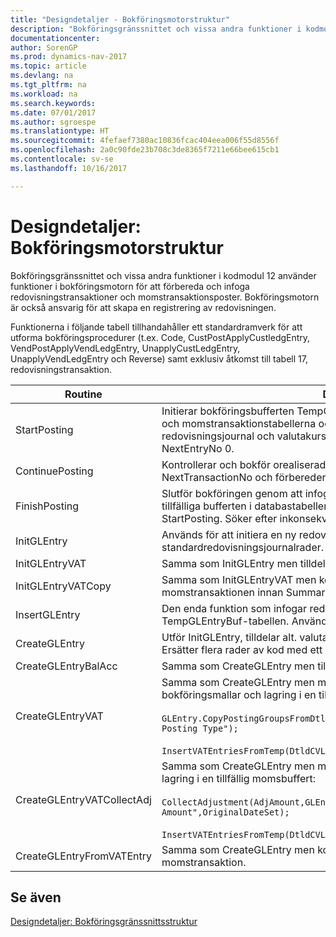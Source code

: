 ```yaml
---
title: "Designdetaljer - Bokföringsmotorstruktur"
description: "Bokföringsgränssnittet och vissa andra funktioner i kodmodul 12 använder funktioner i bokföringsmotorn för att förbereda och infoga redovisningstransaktioner och momstransaktionsposter. Bokföringsmotorn är också ansvarig för att skapa en registrering av redovisningen."
documentationcenter: 
author: SorenGP
ms.prod: dynamics-nav-2017
ms.topic: article
ms.devlang: na
ms.tgt_pltfrm: na
ms.workload: na
ms.search.keywords: 
ms.date: 07/01/2017
ms.author: sgroespe
ms.translationtype: HT
ms.sourcegitcommit: 4fefaef7380ac10836fcac404eea006f55d8556f
ms.openlocfilehash: 2a0c90fde23b708c3de8365f7211e66bee615cb1
ms.contentlocale: sv-se
ms.lasthandoff: 10/16/2017

---
```

# <a name="design-details-posting-engine-structure"></a>Designdetaljer: Bokföringsmotorstruktur
Bokföringsgränssnittet och vissa andra funktioner i kodmodul 12 använder funktioner i bokföringsmotorn för att förbereda och infoga redovisningstransaktioner och momstransaktionsposter. Bokföringsmotorn är också ansvarig för att skapa en registrering av redovisningen.  
  
 Funktionerna i följande tabell tillhandahåller ett standardramverk för att utforma bokföringsprocedurer (t.ex. Code, CustPostApplyCustledgEntry, VendPostApplyVendLedgEntry, UnapplyCustLedgEntry, UnapplyVendLedgEntry och Reverse) samt exklusiv åtkomst till tabell 17, redovisningstransaktion.  
  
|Routine|Description|  
|-------------|---------------------------------------|  
|StartPosting|Initierar bokföringsbufferten TempGLEntryBuf, låser redovisningstransaktions- och momstransaktionstabellerna och initierar bokföringsperiod, bokförd redovisningsjournal och valutakurser. Bör bara anropas en gång, sedan är NextEntryNo 0.|  
|ContinuePosting|Kontrollerar och bokför orealiserad moms för föregående transaktion, ökar NextTransactionNo och förbereder bokföringen av nästa rad.|  
|FinishPosting|Slutför bokföringen genom att infoga redovisningstransaktioner från den tillfälliga bufferten i databastabellen. Används alltid tillsammans med StartPosting. Söker efter inkonsekvenser.|  
|InitGLEntry|Används för att initiera en ny redovisningstransaktion för standardredovisningsjournalrader. Returnerar GLEntry som parameter.|  
|InitGLEntryVAT|Samma som InitGLEntry men tilldelar också Motkonto och SummarizeVAT.|  
|InitGLEntryVATCopy|Samma som InitGLEntryVAT men kopierar också bokföringsmalldata från momstransaktionen innan SummarizeVAT.|  
|InsertGLEntry|Den enda funktion som infogar redovisningstransaktionen i den globala TempGLEntryBuf-tabellen. Använd alltid den här funktionen för att infoga.|  
|CreateGLEntry|Utför InitGLEntry, tilldelar alt. valutabelopp och utför sedan InsertGLEntry. Ersätter flera rader av kod med ett enda funktionsanrop.|  
|CreateGLEntryBalAcc|Samma som CreateGLEntry men tilldelar också Motkontotyp och Motkonto.|  
|CreateGLEntryVAT|Samma som CreateGLEntry men med ytterligare bearbetning för bokföringsmallar och lagring i en tillfällig momsbuffert:<br /><br /> `GLEntry.CopyPostingGroupsFromDtldCVBuf(DtldCVLedgEntryBuf,GenJnlLine."Gen. Posting Type");`<br /><br /> `InsertVATEntriesFromTemp(DtldCVLedgEntryBuf,GLEntry);`|  
|CreateGLEntryVATCollectAdj|Samma som CreateGLEntry men med ytterligare insamling av justeringar och lagring i en tillfällig momsbuffert:<br /><br /> `CollectAdjustment(AdjAmount,GLEntry.Amount,GLEntry."Additional-Currency Amount",OriginalDateSet);`<br /><br /> `InsertVATEntriesFromTemp(DtldCVLedgEntryBuf,GLEntry);`|  
|CreateGLEntryFromVATEntry|Samma som CreateGLEntry men kopierar även bokföringsmallar från momstransaktion.|  
  
## <a name="see-also"></a>Se även  
 [Designdetaljer: Bokföringsgränssnittsstruktur](design-details-posting-interface-structure.md)

